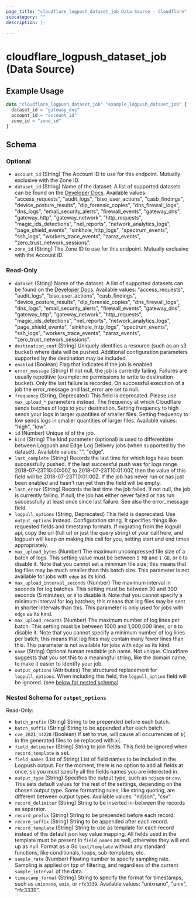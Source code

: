 ```yaml
---
page_title: "cloudflare_logpush_dataset_job Data Source - Cloudflare"
subcategory: ""
description: |-
  
---
```


# cloudflare_logpush_dataset_job (Data Source)



## Example Usage

```terraform
data "cloudflare_logpush_dataset_job" "example_logpush_dataset_job" {
  dataset_id = "gateway_dns"
  account_id = "account_id"
  zone_id = "zone_id"
}
```

<!-- schema generated by tfplugindocs -->
## Schema

### Optional

- `account_id` (String) The Account ID to use for this endpoint. Mutually exclusive with the Zone ID.
- `dataset_id` (String) Name of the dataset. A list of supported datasets can be found on the [Developer Docs](https://developers.cloudflare.com/logs/reference/log-fields/).
Available values: "access_requests", "audit_logs", "biso_user_actions", "casb_findings", "device_posture_results", "dlp_forensic_copies", "dns_firewall_logs", "dns_logs", "email_security_alerts", "firewall_events", "gateway_dns", "gateway_http", "gateway_network", "http_requests", "magic_ids_detections", "nel_reports", "network_analytics_logs", "page_shield_events", "sinkhole_http_logs", "spectrum_events", "ssh_logs", "workers_trace_events", "zaraz_events", "zero_trust_network_sessions".
- `zone_id` (String) The Zone ID to use for this endpoint. Mutually exclusive with the Account ID.

### Read-Only

- `dataset` (String) Name of the dataset. A list of supported datasets can be found on the [Developer Docs](https://developers.cloudflare.com/logs/reference/log-fields/).
Available values: "access_requests", "audit_logs", "biso_user_actions", "casb_findings", "device_posture_results", "dlp_forensic_copies", "dns_firewall_logs", "dns_logs", "email_security_alerts", "firewall_events", "gateway_dns", "gateway_http", "gateway_network", "http_requests", "magic_ids_detections", "nel_reports", "network_analytics_logs", "page_shield_events", "sinkhole_http_logs", "spectrum_events", "ssh_logs", "workers_trace_events", "zaraz_events", "zero_trust_network_sessions".
- `destination_conf` (String) Uniquely identifies a resource (such as an s3 bucket) where data will be pushed. Additional configuration parameters supported by the destination may be included.
- `enabled` (Boolean) Flag that indicates if the job is enabled.
- `error_message` (String) If not null, the job is currently failing. Failures are usually repetitive (example: no permissions to write to destination bucket). Only the last failure is recorded. On successful execution of a job the error_message and last_error are set to null.
- `frequency` (String, Deprecated) This field is deprecated. Please use `max_upload_*` parameters instead. The frequency at which Cloudflare sends batches of logs to your destination. Setting frequency to high sends your logs in larger quantities of smaller files. Setting frequency to low sends logs in smaller quantities of larger files.
Available values: "high", "low".
- `id` (Number) Unique id of the job.
- `kind` (String) The kind parameter (optional) is used to differentiate between Logpush and Edge Log Delivery jobs (when supported by the dataset).
Available values: "", "edge".
- `last_complete` (String) Records the last time for which logs have been successfully pushed. If the last successful push was for logs range 2018-07-23T10:00:00Z to 2018-07-23T10:01:00Z then the value of this field will be 2018-07-23T10:01:00Z. If the job has never run or has just been enabled and hasn't run yet then the field will be empty.
- `last_error` (String) Records the last time the job failed. If not null, the job is currently failing. If null, the job has either never failed or has run successfully at least once since last failure. See also the error_message field.
- `logpull_options` (String, Deprecated) This field is deprecated. Use `output_options` instead. Configuration string. It specifies things like requested fields and timestamp formats. If migrating from the logpull api, copy the url (full url or just the query string) of your call here, and logpush will keep on making this call for you, setting start and end times appropriately.
- `max_upload_bytes` (Number) The maximum uncompressed file size of a batch of logs. This setting value must be between `5 MB` and `1 GB`, or `0` to disable it. Note that you cannot set a minimum file size; this means that log files may be much smaller than this batch size. This parameter is not available for jobs with `edge` as its kind.
- `max_upload_interval_seconds` (Number) The maximum interval in seconds for log batches. This setting must be between 30 and 300 seconds (5 minutes), or `0` to disable it. Note that you cannot specify a minimum interval for log batches; this means that log files may be sent in shorter intervals than this. This parameter is only used for jobs with `edge` as its kind.
- `max_upload_records` (Number) The maximum number of log lines per batch. This setting must be between 1000 and 1,000,000 lines, or `0` to disable it. Note that you cannot specify a minimum number of log lines per batch; this means that log files may contain many fewer lines than this. This parameter is not available for jobs with `edge` as its kind.
- `name` (String) Optional human readable job name. Not unique. Cloudflare suggests that you set this to a meaningful string, like the domain name, to make it easier to identify your job.
- `output_options` (Attributes) The structured replacement for `logpull_options`. When including this field, the `logpull_option` field will be ignored. (see [below for nested schema](#nestedatt--output_options))

<a id="nestedatt--output_options"></a>
### Nested Schema for `output_options`

Read-Only:

- `batch_prefix` (String) String to be prepended before each batch.
- `batch_suffix` (String) String to be appended after each batch.
- `cve_2021_44228` (Boolean) If set to true, will cause all occurrences of `${` in the generated files to be replaced with `x{`.
- `field_delimiter` (String) String to join fields. This field be ignored when `record_template` is set.
- `field_names` (List of String) List of field names to be included in the Logpush output. For the moment, there is no option to add all fields at once, so you must specify all the fields names you are interested in.
- `output_type` (String) Specifies the output type, such as `ndjson` or `csv`. This sets default values for the rest of the settings, depending on the chosen output type. Some formatting rules, like string quoting, are different between output types.
Available values: "ndjson", "csv".
- `record_delimiter` (String) String to be inserted in-between the records as separator.
- `record_prefix` (String) String to be prepended before each record.
- `record_suffix` (String) String to be appended after each record.
- `record_template` (String) String to use as template for each record instead of the default json key value mapping. All fields used in the template must be present in `field_names` as well, otherwise they will end up as null. Format as a Go `text/template` without any standard functions, like conditionals, loops, sub-templates, etc.
- `sample_rate` (Number) Floating number to specify sampling rate. Sampling is applied on top of filtering, and regardless of the current `sample_interval` of the data.
- `timestamp_format` (String) String to specify the format for timestamps, such as `unixnano`, `unix`, or `rfc3339`.
Available values: "unixnano", "unix", "rfc3339".


